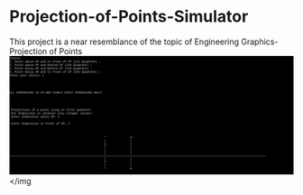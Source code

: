 # Projection-of-Points-Simulator
This project is a near resemblance of the topic of Engineering Graphics-Projection of Points
<img src="Quad1.jpg"></img

